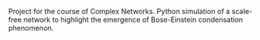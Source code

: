 Project for the course of Complex Networks. Python simulation of a scale-free network to highlight the emergence of Bose-Einstein condensation phenomenon.  
